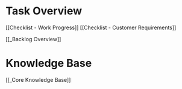 # Task Overview
[[Checklist - Work Progress]]
[[Checklist - Customer Requirements]]

[[_Backlog Overview]]

# Knowledge Base
[[_Core Knowledge Base]]

